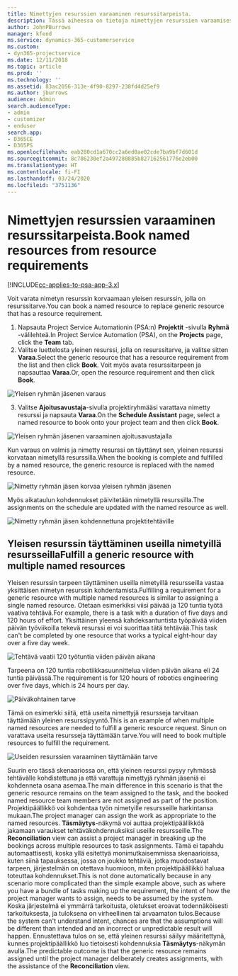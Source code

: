 ```yaml
---
title: Nimettyjen resurssien varaaminen resurssitarpeista.
description: Tässä aiheessa on tietoja nimettyjen resurssien varaamisesta yleistä resurssitarvetta varten.
author: JohnPBurrows
manager: kfend
ms.service: dynamics-365-customerservice
ms.custom:
- dyn365-projectservice
ms.date: 12/11/2018
ms.topic: article
ms.prod: ''
ms.technology: ''
ms.assetid: 83ac2056-313e-4f90-8297-238fd4d25ef9
ms.author: jburrows
audience: Admin
search.audienceType:
- admin
- customizer
- enduser
search.app:
- D365CE
- D365PS
ms.openlocfilehash: eab280cd1a670cc2a6ed0ae02cde7ba9bf7d601d
ms.sourcegitcommit: 8c786230ef2a497280885b827162561776e2eb00
ms.translationtype: HT
ms.contentlocale: fi-FI
ms.lasthandoff: 03/24/2020
ms.locfileid: "3751136"
---
```

# <a name="book-named-resources-from-resource-requirements"></a><span data-ttu-id="8b1b2-103">Nimettyjen resurssien varaaminen resurssitarpeista.</span><span class="sxs-lookup"><span data-stu-id="8b1b2-103">Book named resources from resource requirements</span></span>

[!INCLUDE[cc-applies-to-psa-app-3.x](../includes/cc-applies-to-psa-app-3x.md)]

<span data-ttu-id="8b1b2-104">Voit varata nimetyn resurssin korvaamaan yleisen resurssin, jolla on resurssitarve.</span><span class="sxs-lookup"><span data-stu-id="8b1b2-104">You can book a named resource to replace generic resource that has a resource requirement.</span></span>

1. <span data-ttu-id="8b1b2-105">Napsauta Project Service Automationin (PSA:n) **Projektit** -sivulla **Ryhmä** -välilehteä.</span><span class="sxs-lookup"><span data-stu-id="8b1b2-105">In Project Service Automation (PSA), on the **Projects** page, click the **Team** tab.</span></span>
2. <span data-ttu-id="8b1b2-106">Valitse luettelosta yleinen resurssi, jolla on resurssitarve, ja valitse sitten **Varaa**.</span><span class="sxs-lookup"><span data-stu-id="8b1b2-106">Select the generic resource that has a resource requirement from the list and then click **Book**.</span></span> <span data-ttu-id="8b1b2-107">Voit myös avata resurssitarpeen ja napsauttaa **Varaa**.</span><span class="sxs-lookup"><span data-stu-id="8b1b2-107">Or, open the resource requirement and then click **Book**.</span></span>


![Yleisen ryhmän jäsenen varaus](media/RM-how-to-14.png)


3. <span data-ttu-id="8b1b2-109">Valitse **Ajoitusavustaja**-sivulla projektiryhmääsi varattava nimetty resurssi ja napsauta **Varaa**.</span><span class="sxs-lookup"><span data-stu-id="8b1b2-109">On the **Schedule Assistant** page, select a named resource to book onto your project team and then click **Book**.</span></span>

![Yleisen ryhmän jäsenen varaaminen ajoitusavustajalla](media/RM-how-to-15.png)

<span data-ttu-id="8b1b2-111">Kun varaus on valmis ja nimetty resurssi on täyttänyt sen, yleinen resurssi korvataan nimetyllä resurssilla.</span><span class="sxs-lookup"><span data-stu-id="8b1b2-111">When the booking is complete and fulfilled by a named resource, the generic resource is replaced with the named resource.</span></span>

![Nimetty ryhmän jäsen korvaa yleisen ryhmän jäsenen](media/RM-how-to-16.png)

<span data-ttu-id="8b1b2-113">Myös aikataulun kohdennukset päivitetään nimetyllä resurssilla.</span><span class="sxs-lookup"><span data-stu-id="8b1b2-113">The assignments on the schedule are updated with the named resource as well.</span></span>

![Nimetty ryhmän jäsen kohdennettuna projektitehtäville](media/RM-how-to-17.png)

## <a name="fulfill-a-generic-resource-with-multiple-named-resources"></a><span data-ttu-id="8b1b2-115">Yleisen resurssin täyttäminen useilla nimetyillä resursseilla</span><span class="sxs-lookup"><span data-stu-id="8b1b2-115">Fulfill a generic resource with multiple named resources</span></span>
<span data-ttu-id="8b1b2-116">Yleisen resurssin tarpeen täyttäminen useilla nimetyillä resursseilla vastaa yksittäisen nimetyn resurssin kohdentamista.</span><span class="sxs-lookup"><span data-stu-id="8b1b2-116">Fulfilling a requirement for a generic resource with multiple named resources is similar to assigning a single named resource.</span></span> <span data-ttu-id="8b1b2-117">Otetaan esimerkiksi viisi päivää ja 120 tuntia työtä vaativa tehtävä.</span><span class="sxs-lookup"><span data-stu-id="8b1b2-117">For example, there is a task with a duration of five days and 120 hours of effort.</span></span> <span data-ttu-id="8b1b2-118">Yksittäinen yleensä kahdeksantuntista työpäivää viiden päivän työviikoilla tekevä resurssi ei voi suorittaa tätä tehtävää.</span><span class="sxs-lookup"><span data-stu-id="8b1b2-118">This task can't be completed by one resource that works a typical eight-hour day over a five day week.</span></span> 

![Tehtävä vaatii 120 työtuntia viiden päivän aikana](media/RM-how-to-21.png)

<span data-ttu-id="8b1b2-120">Tarpeena on 120 tuntia robotiikkasuunnittelua viiden päivän aikana eli 24 tuntia päivässä.</span><span class="sxs-lookup"><span data-stu-id="8b1b2-120">The requirement is for 120 hours of robotics engineering over five days, which is 24 hours per day.</span></span>

![Päiväkohtainen tarve](media/RM-how-to-22.png)

<span data-ttu-id="8b1b2-122">Tämä on esimerkki siitä, että useita nimettyjä resursseja tarvitaan täyttämään yleinen resurssipyyntö.</span><span class="sxs-lookup"><span data-stu-id="8b1b2-122">This is an example of when multiple named resources are needed to fulfill a generic resource request.</span></span> <span data-ttu-id="8b1b2-123">Sinun on varattava useita resursseja täyttämään tarve.</span><span class="sxs-lookup"><span data-stu-id="8b1b2-123">You will need to book multiple resources to fulfill the requirement.</span></span>

![Useiden resurssien varaaminen täyttämään tarve](media/RM-how-to-23.png)

<span data-ttu-id="8b1b2-125">Suurin ero tässä skenaariossa on, että yleinen resurssi pysyy ryhmässä tehtävälle kohdistettuna ja että varattuja nimettyjä ryhmän jäseniä ei kohdenneta osana asemaa.</span><span class="sxs-lookup"><span data-stu-id="8b1b2-125">The main difference in this scenario is that the generic resource remains on the team assigned to the task, and the booked named resource team members are not assigned as part of the position.</span></span> <span data-ttu-id="8b1b2-126">Projektipäällikkö voi kohdentaa työn nimetyille resursseille harkintansa mukaan.</span><span class="sxs-lookup"><span data-stu-id="8b1b2-126">The project manager can assign the work as appropriate to the named resources.</span></span> <span data-ttu-id="8b1b2-127">**Täsmäytys**-näkymä voi auttaa projektipäällikköä jakamaan varaukset tehtäväkohdennuksiksi useille resursseille.</span><span class="sxs-lookup"><span data-stu-id="8b1b2-127">The **Reconciliation** view can assist a project manager in breaking up the bookings across multiple resources to task assignments.</span></span> <span data-ttu-id="8b1b2-128">Tämä ei tapahdu automaattisesti, koska yllä esitettyä monimutkaisemmissa skenaarioissa, kuten siinä tapauksessa, jossa on joukko tehtäviä, jotka muodostavat tarpeen, järjestelmän on otettava huomioon, miten projektipäällikkö haluaa toteuttaa kohdennukset.</span><span class="sxs-lookup"><span data-stu-id="8b1b2-128">This is not done automatically because in any scenario more complicated than the simple example above, such as where you have a bundle of tasks making up the requirement, the intent of how the project manager wants to assign, needs to be assumed by the system.</span></span> <span data-ttu-id="8b1b2-129">Koska järjestelmä ei ymmärrä tarkoitusta, oletukset eroavat todennäköisesti tarkoituksesta, ja tuloksena on virheellinen tai arvaamaton tulos.</span><span class="sxs-lookup"><span data-stu-id="8b1b2-129">Because the system can't understand intent, chances are that the assumptions will be different than intended and an incorrect or unpredictable result will happen.</span></span> <span data-ttu-id="8b1b2-130">Ennustettava tulos on se, että yleinen resurssi säilyy määritettynä, kunnes projektipäällikkö luo tietoisesti kohdennuksia **Täsmäytys**-näkymän avulla.</span><span class="sxs-lookup"><span data-stu-id="8b1b2-130">The predictable outcome is that the generic resource remains assigned until the project manager deliberately creates assignments, with the assistance of the **Reconciliation** view.</span></span>


